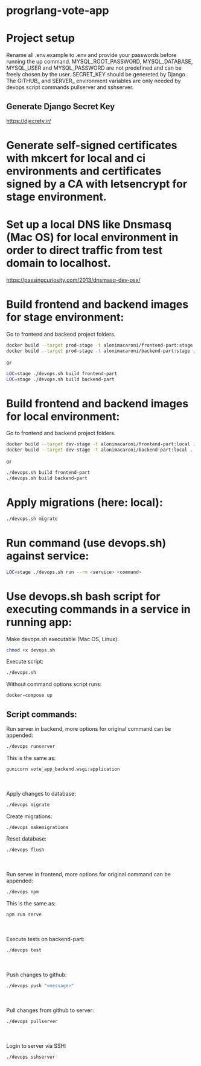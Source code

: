 # progrlang-vote-app

# Project setup

Rename all .env.example to .env and provide your passwords before running the up command. MYSQL_ROOT_PASSWORD, MYSQL_DATABASE, MYSQL_USER and MYSQL_PASSWORD are not predefined and can be freely chosen by the user. SECRET_KEY should be genereted by Django. The GITHUB_ and SERVER_ environment variables are only needed by devops script commands pullserver and sshserver.

## Generate Django Secret Key

https://djecrety.ir/

# Generate self-signed certificates with mkcert for local and ci environments and certificates signed by a CA with letsencrypt for stage environment.

# Set up a local DNS like Dnsmasq (Mac OS) for local environment in order to direct traffic from test domain to localhost.

https://passingcuriosity.com/2013/dnsmasq-dev-osx/

# Build frontend and backend images for stage environment:
Go to frontend and backend project folders.

```bash
docker build --target prod-stage -t alonimacaroni/frontend-part:stage .
docker build --target prod-stage -t alonimacaroni/backend-part:stage .
```

or

```bash
LOC=stage ./devops.sh build frontend-part
LOC=stage ./devops.sh build backend-part
```

# Build frontend and backend images for local environment:
Go to frontend and backend project folders.

```bash
docker build --target dev-stage -t alonimacaroni/frontend-part:local .
docker build --target dev-stage -t alonimacaroni/backend-part:local .
```

or

```bash
./devops.sh build frontend-part
./devops.sh build backend-part
```

# Apply migrations (here: local):

```bash
./devops.sh migrate
```

# Run command (use devops.sh) against service:

```bash
LOC=stage ./devops.sh run --rm <service> <command>
```

# Use devops.sh bash script for executing commands in a service in running app:

Make devops.sh executable (Mac OS, Linux):

```bash
chmod +x devops.sh
```

Execute script:

```bash
./devops.sh
```
Without command options script runs:

```bash
docker-compose up
```

## Script commands:

Run server in backend, more options for original command can be appended:

```bash
./devops runserver
```

This is the same as:

```bash
gunicorn vote_app_backend.wsgi:application
```

\
\
Apply changes to database:

```bash
./devops migrate
```

Create migrations:

```bash
./devops makemigrations
```

Reset database:

```bash
./devops flush
```

\
\
Run server in frontend, more options for original command can be appended:

```bash
./devops npm
```

This is the same as:

```bash
npm run serve
```

\
\
Execute tests on backend-part:

```bash
./devops test
```

\
\
Push changes to github:

```bash
./devops push "<message>"
```

\
\
Pull changes from github to server:

```bash
./devops pullserver
```

\
\
Login to server via SSH:

```bash
./devops sshserver
```